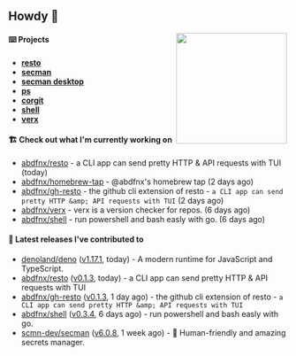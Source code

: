 ## Howdy 👋

<img align="right" src="https://github.com/abdfnx.png" width="200">

#### ⌨️ Projects

- [**resto**](https://github.com/abdfnx/resto)
- [**secman**](https://github.com/scmn-dev/secman)
- [**secman desktop**](https://github.com/scmn-dev/desktop)
- [**ps**](https://github.com/scmn-dev/ps)
- [**corgit**](https://github.com/abdfnx/corgit)
- [**shell**](https://github.com/abdfnx/shell)
- [**verx**](https://github.com/abdfnx/verx)

#### 🏗️ Check out what I'm currently working on


- [abdfnx/resto](https://github.com/abdfnx/resto) - a CLI app can send pretty HTTP &amp; API requests with TUI (today)
- [abdfnx/homebrew-tap](https://github.com/abdfnx/homebrew-tap) - @abdfnx&#39;s homebrew tap (2 days ago)
- [abdfnx/gh-resto](https://github.com/abdfnx/gh-resto) - the github cli extension of resto - `a CLI app can send pretty HTTP &amp; API requests with TUI` (2 days ago)
- [abdfnx/verx](https://github.com/abdfnx/verx) - verx is a version checker for repos. (6 days ago)
- [abdfnx/shell](https://github.com/abdfnx/shell) - run powershell and bash easly with go. (6 days ago)

#### 🔭 Latest releases I've contributed to

- [denoland/deno](https://github.com/denoland/deno) ([v1.17.1](https://github.com/denoland/deno/releases/tag/v1.17.1), today) - A modern runtime for JavaScript and TypeScript.
- [abdfnx/resto](https://github.com/abdfnx/resto) ([v0.1.3](https://github.com/abdfnx/resto/releases/tag/v0.1.3), today) - a CLI app can send pretty HTTP &amp; API requests with TUI
- [abdfnx/gh-resto](https://github.com/abdfnx/gh-resto) ([v0.1.3](https://github.com/abdfnx/gh-resto/releases/tag/v0.1.3), 1 day ago) - the github cli extension of resto - `a CLI app can send pretty HTTP &amp; API requests with TUI`
- [abdfnx/shell](https://github.com/abdfnx/shell) ([v0.3.4](https://github.com/abdfnx/shell/releases/tag/v0.3.4), 6 days ago) - run powershell and bash easly with go.
- [scmn-dev/secman](https://github.com/scmn-dev/secman) ([v6.0.8](https://github.com/scmn-dev/secman/releases/tag/v6.0.8), 1 week ago) - 👊 Human-friendly and amazing secrets manager.
